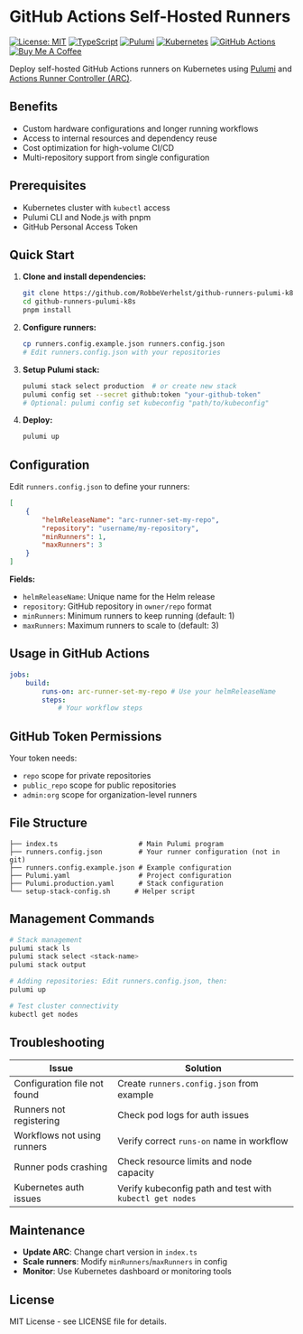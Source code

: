 # GitHub Actions Self-Hosted Runners

[![License: MIT](https://img.shields.io/badge/License-MIT-yellow.svg)](https://opensource.org/licenses/MIT)
[![TypeScript](https://img.shields.io/badge/TypeScript-007ACC?logo=typescript&logoColor=white)](https://www.typescriptlang.org/)
[![Pulumi](https://img.shields.io/badge/Pulumi-8A3391?logo=pulumi&logoColor=white)](https://www.pulumi.com/)
[![Kubernetes](https://img.shields.io/badge/Kubernetes-326CE5?logo=kubernetes&logoColor=white)](https://kubernetes.io/)
[![GitHub Actions](https://img.shields.io/badge/GitHub%20Actions-2088FF?logo=github-actions&logoColor=white)](https://github.com/features/actions)
[![Buy Me A Coffee](https://img.shields.io/badge/Buy%20Me%20A%20Coffee-FFDD00?logo=buy-me-a-coffee&logoColor=black)](https://buymeacoffee.com/robbeverhec)

Deploy self-hosted GitHub Actions runners on Kubernetes using [Pulumi](https://www.pulumi.com/) and [Actions Runner Controller (ARC)](https://github.com/actions/actions-runner-controller).

## Benefits

- Custom hardware configurations and longer running workflows
- Access to internal resources and dependency reuse
- Cost optimization for high-volume CI/CD
- Multi-repository support from single configuration

## Prerequisites

- Kubernetes cluster with `kubectl` access
- Pulumi CLI and Node.js with pnpm
- GitHub Personal Access Token

## Quick Start

1. **Clone and install dependencies:**

    ```bash
    git clone https://github.com/RobbeVerhelst/github-runners-pulumi-k8s.git
    cd github-runners-pulumi-k8s
    pnpm install
    ```

2. **Configure runners:**

    ```bash
    cp runners.config.example.json runners.config.json
    # Edit runners.config.json with your repositories
    ```

3. **Setup Pulumi stack:**

    ```bash
    pulumi stack select production  # or create new stack
    pulumi config set --secret github:token "your-github-token"
    # Optional: pulumi config set kubeconfig "path/to/kubeconfig"
    ```

4. **Deploy:**
    ```bash
    pulumi up
    ```

## Configuration

Edit `runners.config.json` to define your runners:

```json
[
    {
        "helmReleaseName": "arc-runner-set-my-repo",
        "repository": "username/my-repository",
        "minRunners": 1,
        "maxRunners": 3
    }
]
```

**Fields:**

- `helmReleaseName`: Unique name for the Helm release
- `repository`: GitHub repository in `owner/repo` format
- `minRunners`: Minimum runners to keep running (default: 1)
- `maxRunners`: Maximum runners to scale to (default: 3)

## Usage in GitHub Actions

```yaml
jobs:
    build:
        runs-on: arc-runner-set-my-repo # Use your helmReleaseName
        steps:
            # Your workflow steps
```

## GitHub Token Permissions

Your token needs:

- `repo` scope for private repositories
- `public_repo` scope for public repositories
- `admin:org` scope for organization-level runners

## File Structure

```
├── index.ts                    # Main Pulumi program
├── runners.config.json         # Your runner configuration (not in git)
├── runners.config.example.json # Example configuration
├── Pulumi.yaml                 # Project configuration
├── Pulumi.production.yaml      # Stack configuration
└── setup-stack-config.sh      # Helper script
```

## Management Commands

```bash
# Stack management
pulumi stack ls
pulumi stack select <stack-name>
pulumi stack output

# Adding repositories: Edit runners.config.json, then:
pulumi up

# Test cluster connectivity
kubectl get nodes
```

## Troubleshooting

| Issue                        | Solution                                                 |
| ---------------------------- | -------------------------------------------------------- |
| Configuration file not found | Create `runners.config.json` from example                |
| Runners not registering      | Check pod logs for auth issues                           |
| Workflows not using runners  | Verify correct `runs-on` name in workflow                |
| Runner pods crashing         | Check resource limits and node capacity                  |
| Kubernetes auth issues       | Verify kubeconfig path and test with `kubectl get nodes` |

## Maintenance

- **Update ARC**: Change chart version in `index.ts`
- **Scale runners**: Modify `minRunners`/`maxRunners` in config
- **Monitor**: Use Kubernetes dashboard or monitoring tools

## License

MIT License - see LICENSE file for details.
